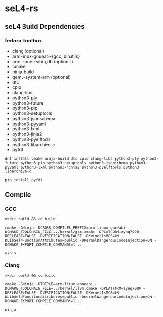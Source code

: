 # seL4-rs

## seL4 Build Dependencies

### fedora-toolbox

- clang (optional)
- arm-linux-gnueabi-{gcc, binutils}
- arm-none-eabi-gdb (optional)
- cmake
- ninja-build
- qemu-system-arm (optional)
- dtc
- cpio
- clang-libs
- python3-ply
- python3-future
- python3-pip
- python3-setuptools
- python3-jsonschema
- python3-pyyaml
- python3-lxml
- python3-jinja2
- python3-pyelftools
- python3-libarchive-c
- pyfdt

```
dnf install cmake ninja-build dtc cpio clang-libs python3-ply python3-future python3-pip python3-setuptools python3-jsonschema python3-pyyaml python3-lxml python3-jinja2 python3-pyelftools python3-libarchive-c
```

```
pip install pyfdt
```

## Compile

### GCC

```
mkdir build && cd build

cmake -GNinja -DCROSS_COMPILER_PREFIX=arm-linux-gnueabi- -DCMAKE_TOOLCHAIN_FILE=../kernel/gcc.cmake -DPLATFORM=zynq7000 -DRELEASE=FALSE -DVERIFICATION=FALSE -DKernelIsMCS=ON -DLibSel4FunctionAttributes=public -DKernelDangerousCodeInjection=ON -DCMAKE_EXPORT_COMPILE_COMMANDS=1 ..

ninja
```

### Clang

```
mkdir build && cd build

cmake -GNinja -DTRIPLE=arm-linux-gnueabi -DCMAKE_TOOLCHAIN_FILE=../kernel/llvm.cmake -DPLATFORM=zynq7000 -DRELEASE=FALSE -DVERIFICATION=FALSE -DKernelIsMCS=ON -DLibSel4FunctionAttributes=public -DKernelDangerousCodeInjection=ON -DCMAKE_EXPORT_COMPILE_COMMANDS=1 ..

ninja
```

